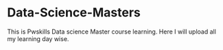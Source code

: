 # Data-Science-Masters
This is Pwskills Data science Master course learning. Here I will upload all my learning day wise.
